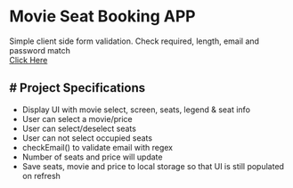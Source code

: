 # Movie Seat Booking APP
Simple client side form validation. Check required, length, email and password match<br>
[Click Here](https://htmlpreview.github.io/?https://github.com/AmberH31/movie-seat-booking/blob/master/index.html)

**# Project Specifications**
-
- Display UI with movie select, screen, seats, legend & seat info
- User can select a movie/price
- User can select/deselect seats
- User can not select occupied seats
- checkEmail() to validate email with regex
- Number of seats and price will update
- Save seats, movie and price to local storage so that UI is still populated on refresh
